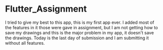 # Flutter_Assignment

I tried to give my best to this app, this is my first app ever. I added most of the features in it those were gave in assignment, but I am not getting how to save my drawings and this is the major problem in my app, it doesn't save the drawings. Today is the last day of submission and I am submitting it without all features.
